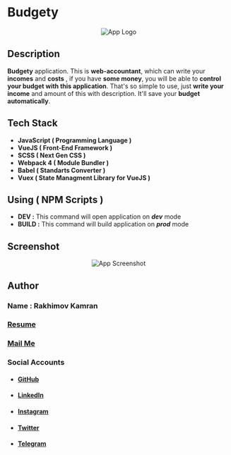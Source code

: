 # Budgety
<p align="center">
  <img alt='App Logo' src='https://i.ibb.co/2hRDJWL/budgety-logo.png'>
</p>

## Description
**Budgety** application. This is **web-accountant**, which can write your **incomes** and **costs** , if you have **some money**, you will be able to **control your budget with this application**. That's so simple to use, just **write your income** and amount of this with description. It'll save your **budget automatically**. 
## Tech Stack

 - **JavaScript ( Programming Language )**
 - **VueJS ( Front-End Framework )**
 - **SCSS ( Next Gen CSS )**
 - **Webpack 4 ( Module Bundler )**
 - **Babel ( Standarts Converter )**
 - **Vuex ( State Managment Library for VueJS )**
 ## Using ( NPM Scripts )
 - **DEV :** This command will open application on ***dev*** mode
 -  **BUILD :** This command will build application on ***prod*** mode
 ## Screenshot
<p align="center">
  <img alt='App Screenshot' src='https://i.ibb.co/sHkG2Vd/screenshot-localhost-8081-2020-04-09-17-58-57.jpg'>
</p>

## Author
### Name : Rakhimov Kamran
### [Resume](https://drive.google.com/open?id=1qeT1X0zbppAx6XoV0mzIPFx_yT3TtpSQ)
### <a href="mailto:rakhimovkamran@gmail.com">Mail Me</a>

### Social Accounts
 - #### [GitHub](https://github.com/rakhimovkamran)
 - #### [LinkedIn](https://linkedin.com/in/rakhimovkamran)
 - #### [Instagram](https://instagram.com/rakhimovkamran)
 - #### [Twitter](https://twitter.com/rakhimovkamran)
 - #### [Telegram](https://t.me/rakhimovkamran)
